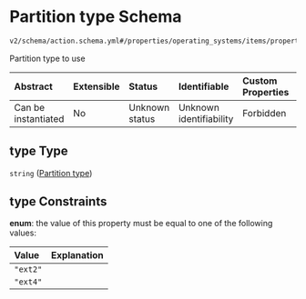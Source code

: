 # Partition type Schema

```txt
v2/schema/action.schema.yml#/properties/operating_systems/items/properties/steps/items/properties/actions/items/oneOf/16/properties/fastboot:format/properties/type
```

Partition type to use

| Abstract            | Extensible | Status         | Identifiable            | Custom Properties | Additional Properties | Access Restrictions | Defined In                                                          |
| :------------------ | :--------- | :------------- | :---------------------- | :---------------- | :-------------------- | :------------------ | :------------------------------------------------------------------ |
| Can be instantiated | No         | Unknown status | Unknown identifiability | Forbidden         | Allowed               | none                | [device.schema.json*](../device.schema.json "open original schema") |

## type Type

`string` ([Partition type](device-properties-operating-systems-operating-system-properties-steps-step-properties-group-step-action-oneof-fastbootformat-action-properties-fastbootformat-action-properties-partition-type.md))

## type Constraints

**enum**: the value of this property must be equal to one of the following values:

| Value    | Explanation |
| :------- | :---------- |
| `"ext2"` |             |
| `"ext4"` |             |
